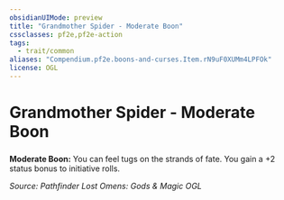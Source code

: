 ```yaml
---
obsidianUIMode: preview
title: "Grandmother Spider - Moderate Boon"
cssclasses: pf2e,pf2e-action
tags:
  - trait/common
aliases: "Compendium.pf2e.boons-and-curses.Item.rN9uF0XUMm4LPFOk"
license: OGL
---
```

# Grandmother Spider - Moderate Boon

### 






**Moderate Boon:** You can feel tugs on the strands of fate. You gain a +2 status bonus to initiative rolls.

*Source: Pathfinder Lost Omens: Gods & Magic*
*OGL*